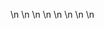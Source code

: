 

















































\n
\n
\n
\n
\n
\n
\n
\n
























































































































































































































































































































































































